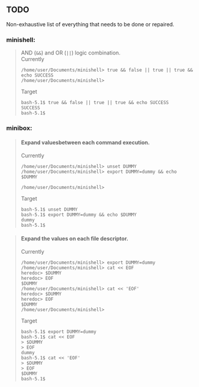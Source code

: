 ## TODO
Non-exhaustive list of everything that needs to be done or repaired.

### minishell:

> AND (`&&`) and OR (`||`) logic combination.</br>
> Currently
> ```
> /home/user/Documents/minishell> true && false || true || true && echo SUCCESS
> /home/user/Documents/minishell>
> ```
> Target
> ```
> bash-5.1$ true && false || true || true && echo SUCCESS
> SUCCESS
> bash-5.1$
> ```

### minibox:

> #### Expand values ​​between each command execution.</br>
> Currently
> ```
> /home/user/Documents/minishell> unset DUMMY
> /home/user/Documents/minishell> export DUMMY=dummy && echo $DUMMY
>
> /home/user/Documents/minishell>
> ```
> Target
> ```
> bash-5.1$ unset DUMMY
> bash-5.1$ export DUMMY=dummy && echo $DUMMY
> dummy
> bash-5.1$
> ```

> #### Expand the values ​​on each file descriptor.</br>
> Currently
> ```
> /home/user/Documents/minishell> export DUMMY=dummy
> /home/user/Documents/minishell> cat << EOF
> heredoc> $DUMMY
> heredoc> EOF
> $DUMMY
> /home/user/Documents/minishell> cat << 'EOF'
> heredoc> $DUMMY
> heredoc> EOF
> $DUMMY
> /home/user/Documents/minishell>
> ```
> Target
> ```
> bash-5.1$ export DUMMY=dummy
> bash-5.1$ cat << EOF
> > $DUMMY
> > EOF
> dummy
> bash-5.1$ cat << 'EOF'
> > $DUMMY
> > EOF
> $DUMMY
> bash-5.1$
> ```
